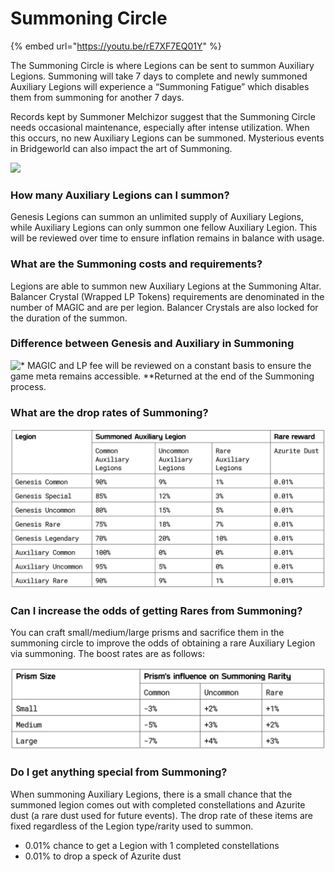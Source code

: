 # Summoning Circle

{% embed url="https://youtu.be/rE7XF7EQ01Y" %}

The Summoning Circle is where Legions can be sent to summon Auxiliary Legions. Summoning will take 7 days to complete and newly summoned Auxiliary Legions will experience a “Summoning Fatigue” which disables them from summoning for another 7 days.

Records kept by Summoner Melchizor suggest that the Summoning Circle needs occasional maintenance, especially after intense utilization. When this occurs, no new Auxiliary Legions can be summoned. Mysterious events in Bridgeworld can also impact the art of Summoning.

![](../../.gitbook/assets/summoning\_final\_v01.jpg)

### **How many Auxiliary Legions can I summon?**

Genesis Legions can summon an unlimited supply of Auxiliary Legions, while Auxiliary Legions can only summon one fellow Auxiliary Legion. This will be reviewed over time to ensure inflation remains in balance with usage.

### **What are the Summoning costs and requirements?**

Legions are able to summon new Auxiliary Legions at the Summoning Altar. Balancer Crystal (Wrapped LP Tokens) requirements are denominated in the number of MAGIC and are per legion. Balancer Crystals are also locked for the duration of the summon.

### **Difference between Genesis and Auxiliary in Summoning**

![\* MAGIC and LP fee will be reviewed on a constant basis to ensure the game meta remains accessible.&#x20;
\*\*Returned at the end of the Summoning process.](<../../.gitbook/assets/image (1).png>)

### **What are the drop rates of Summoning?**

![Note: All summoned Legion has a 0.01% chance of obtaining 1 completed constellation.](<../../.gitbook/assets/image (6).png>)

### **Can I increase the odds of getting Rares from Summoning?**

You can craft small/medium/large prisms and sacrifice them in the summoning circle to improve the odds of obtaining a rare Auxiliary Legion via summoning. The boost rates are as follows:

![Note. For example, using a large crystal will decrease the odds of summoning a common Auxiliary by 7%, while also increasing the odds of obtaining an uncommon or rare.](../../.gitbook/assets/image.png)

### **Do I get anything special from Summoning?**

When summoning Auxiliary Legions, there is a small chance that the summoned legion comes out with completed constellations and Azurite dust (a rare dust used for future events). The drop rate of these items are fixed regardless of the Legion type/rarity used to summon.

* 0.01% chance to get a Legion with 1 completed constellations
* 0.01% to drop a speck of Azurite dust
